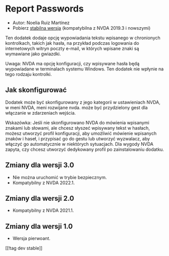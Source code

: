 # Report Passwords #

* Autor: Noelia Ruiz Martínez
* Pobierz [stabilna wersja][1] (kompatybilna z NVDA 2019.3 i nowszymi)

Ten dodatek dodaje opcję wypowiadania tekstu wpisanego w chronionych
kontrolkach, takich jak hasła, na przykład podczas logowania do
internetowych witryn poczty e-mail, w których wpisane znaki są wymawiane
jako gwiazdki.

Uwaga: NVDA ma opcję konfiguracji, czy wpisywane hasła będą wypowiadane w
terminalach systemu Windows. Ten dodatek nie wpłynie na tego rodzaju
kontrolki.

## Jak skonfigurować

Dodatek może być skonfigurowany z jego kategorii w ustawieniach NVDA, w meni
NVDA, meni rozwijane nvda. może być przydzielony gest dla włączanie w
zdarzeniach wejścia.

Wskazówka: Jeśli nie skonfigurowano NVDA do mówienia wpisanymi znakami lub
słowami, ale chcesz słyszeć wpisywany tekst w hasłach, możesz utworzyć
profil konfiguracji, aby umożliwić mówienie wpisanych znaków i haseł, i
przypisać go do gestu lub utworzyć wyzwalacz, aby włączyć go automatycznie w
niektórych sytuacjach. Dla wygody NVDA zapyta, czy chcesz utworzyć
dedykowany profil po zainstalowaniu dodatku.

## Zmiany dla wersji 3.0 ##
* Nie można uruchomić w trybie bezpiecznym.
* Kompatybilny z NVDA 2022.1.

## Zmiany dla wersji 2.0 ##
* Kompatybilny z NVDA 2021.1.

## Zmiany dla wersji 1.0 ##
* Wersja pierwoant.

[[!tag dev stable]]

[1]: https://www.nvaccess.org/addonStore/legacy?file=reportPasswords

